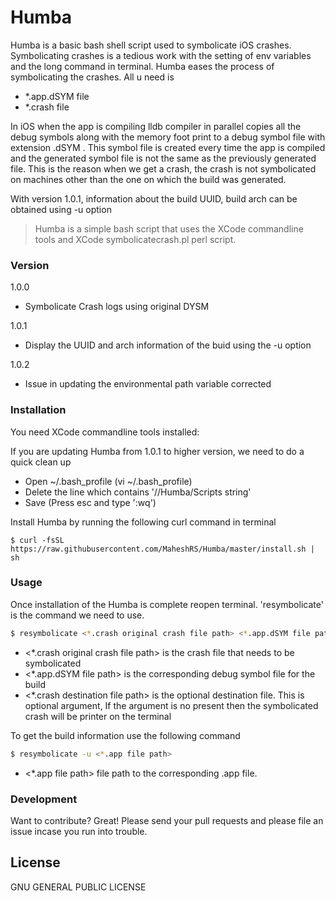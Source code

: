 # Humba

Humba is a basic bash shell script used to symbolicate iOS crashes. Symbolicating crashes is a tedious work with the setting of env variables and the long command in terminal. Humba eases the process of symbolicating the crashes. All u need is

  - *.app.dSYM file
  - *.crash file

In iOS when the app is compiling lldb compiler in parallel copies all the debug symbols along with the memory foot print to a debug symbol file with extension .dSYM . This symbol file is created every time the app is compiled and the generated symbol file is not the same as the previously generated file. This is the reason when we get a crash, the crash is not symbolicated on machines other than the one on which the build was generated. 

With version 1.0.1, information about the build UUID, build arch can be obtained using -u option

> Humba is a simple bash script that uses the XCode commandline tools and XCode symbolicatecrash.pl perl script. 

### Version
1.0.0
  - Symbolicate Crash logs using original DYSM

1.0.1
  - Display the UUID and arch information of the buid using the -u option

1.0.2
  - Issue in updating the environmental path variable corrected


### Installation

You need XCode commandline tools installed:

If you are updating Humba from 1.0.1 to higher version, we need to do a quick clean up
 * Open ~/.bash_profile (vi ~/.bash_profile)
 * Delete the line which contains '/<your username>/Humba/Scripts string'
 * Save (Press esc and type ':wq') 

Install Humba by running the following curl command in terminal
```
$ curl -fsSL https://raw.githubusercontent.com/MaheshRS/Humba/master/install.sh | sh
```

### Usage

Once installation of the Humba is complete reopen terminal. 'resymbolicate' is the command we need to use.


```sh
$ resymbolicate <*.crash original crash file path> <*.app.dSYM file path> <*.crash destination file path>
```
* <*.crash original crash file path> is the crash file that needs to be symbolicated
* <*.app.dSYM file path> is the corresponding debug symbol file for the build
* <*.crash destination file path> is the optional destination file. This is optional argument, If the argument is no present then the symbolicated crash will be printer on the terminal


To get the build information use the following command

```sh
$ resymbolicate -u <*.app file path>
```
* <*.app file path> file path to the corresponding .app file.

### Development

Want to contribute? Great! Please send your pull requests and please file an issue incase you run into trouble.

License
----
GNU GENERAL PUBLIC LICENSE